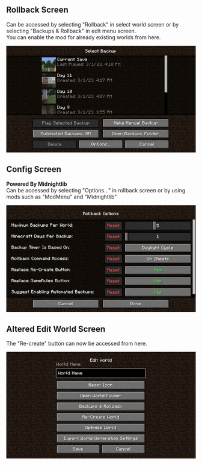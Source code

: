 ## Rollback Screen
Can be accessed by selecting "Rollback" in select world screen or by selecting "Backups & Rollback" in edit menu screen. <br>
You can enable the mod for already existing worlds from here.

![Rollback Screen](https://raw.githubusercontent.com/MehradN/Rollback/master/screenshots/RollbackScreen.png)

## Config Screen
**Powered By Midnightlib** <br>
Can be accessed by selecting "Options..." in rollback screen or by using mods such as "ModMenu" and "Midnightlib"

![Config Screen](https://raw.githubusercontent.com/MehradN/Rollback/master/screenshots/ConfigScreen.png)

## Altered Edit World Screen
The "Re-create" button can now be accessed from here.

![Altered Edit World Screen](https://raw.githubusercontent.com/MehradN/Rollback/master/screenshots/AlteredEditWorldScreen.png)


